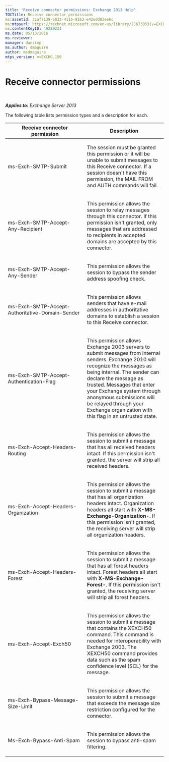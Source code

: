 ```yaml
---
title: 'Receive connector permissions: Exchange 2013 Help'
TOCTitle: Receive connector permissions
ms:assetid: 31af7139-6823-411b-81b3-e42edd83ee6c
ms:mtpsurl: https://technet.microsoft.com/en-us/library/JJ673053(v=EXCHG.150)
ms:contentKeyID: 49289221
ms.date: 05/13/2016
ms.reviewer: 
manager: dansimp
ms.author: dmaguire
author: msdmaguire
mtps_version: v=EXCHG.150
---
```


# Receive connector permissions

 

_**Applies to:** Exchange Server 2013_


The following table lists permission types and a description for each.


<table>
<colgroup>
<col style="width: 50%" />
<col style="width: 50%" />
</colgroup>
<thead>
<tr class="header">
<th>Receive connector permission</th>
<th>Description</th>
</tr>
</thead>
<tbody>
<tr class="odd">
<td><p>ms-Exch-SMTP-Submit</p></td>
<td><p>The session must be granted this permission or it will be unable to submit messages to this Receive connector. If a session doesn't have this permission, the MAIL FROM and AUTH commands will fail.</p></td>
</tr>
<tr class="even">
<td><p>ms-Exch-SMTP-Accept-Any-Recipient</p></td>
<td><p>This permission allows the session to relay messages through this connector. If this permission isn't granted, only messages that are addressed to recipients in accepted domains are accepted by this connector.</p></td>
</tr>
<tr class="odd">
<td><p>ms-Exch-SMTP-Accept-Any-Sender</p></td>
<td><p>This permission allows the session to bypass the sender address spoofing check.</p></td>
</tr>
<tr class="even">
<td><p>ms-Exch-SMTP-Accept-Authoritative-Domain-Sender</p></td>
<td><p>This permission allows senders that have e-mail addresses in authoritative domains to establish a session to this Receive connector.</p></td>
</tr>
<tr class="odd">
<td><p>ms-Exch-SMTP-Accept-Authentication-Flag</p></td>
<td><p>This permission allows Exchange 2003 servers to submit messages from internal senders. Exchange 2010 will recognize the messages as being internal. The sender can declare the message as trusted. Messages that enter your Exchange system through anonymous submissions will be relayed through your Exchange organization with this flag in an untrusted state.</p></td>
</tr>
<tr class="even">
<td><p>ms-Exch-Accept-Headers-Routing</p></td>
<td><p>This permission allows the session to submit a message that has all received headers intact. If this permission isn't granted, the server will strip all received headers.</p></td>
</tr>
<tr class="odd">
<td><p>ms-Exch-Accept-Headers-Organization</p></td>
<td><p>This permission allows the session to submit a message that has all organization headers intact. Organization headers all start with <strong>X-MS-Exchange-Organization-</strong>. If this permission isn't granted, the receiving server will strip all organization headers.</p></td>
</tr>
<tr class="even">
<td><p>ms-Exch-Accept-Headers-Forest</p></td>
<td><p>This permission allows the session to submit a message that has all forest headers intact. Forest headers all start with <strong>X-MS-Exchange-Forest-</strong>. If this permission isn't granted, the receiving server will strip all forest headers.</p></td>
</tr>
<tr class="odd">
<td><p>ms-Exch-Accept-Exch50</p></td>
<td><p>This permission allows the session to submit a message that contains the XEXCH50 command. This command is needed for interoperability with Exchange 2003. The XEXCH50 command provides data such as the spam confidence level (SCL) for the message.</p></td>
</tr>
<tr class="even">
<td><p>ms-Exch-Bypass-Message-Size-Limit</p></td>
<td><p>This permission allows the session to submit a message that exceeds the message size restriction configured for the connector.</p></td>
</tr>
<tr class="odd">
<td><p>Ms-Exch-Bypass-Anti-Spam</p></td>
<td><p>This permission allows the session to bypass anti-spam filtering.</p></td>
</tr>
</tbody>
</table>

